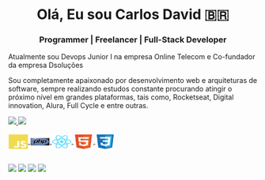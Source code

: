 <h1 align="center">Olá, Eu sou Carlos David 🇧🇷</h1>
<h3 align="center">Programmer | Freelancer | Full-Stack Developer </h3>


Atualmente sou Devops Junior I na empresa Online Telecom e Co-fundador da empresa Dsoluções 

Sou completamente apaixonado por desenvolvimento web e arquiteturas de software, sempre realizando estudos constante procurando atingir o próximo nível em grandes plataformas, tais como, Rocketseat, Digital innovation, Alura, Full Cycle e entre outras.


<div>
  <a href="https://github.com/carlosdavid0">
  <img height="180em" src="https://github-readme-stats.vercel.app/api?username=carlosdavid0&show_icons=true&theme=dark&include_all_commits=true&count_private=true"/>
  <img height="180em" src="https://github-readme-stats.vercel.app/api/top-langs/?username=carlosdavid0&layout=compact&langs_count=7&theme=dark"/>
</div>

 <div style="display: inline_block"><br>
  <img align="center" alt="David-Js" height="30" width="40" src="https://raw.githubusercontent.com/devicons/devicon/master/icons/javascript/javascript-plain.svg">
   <img align="center" alt="David-PHP" height="30" width="40" src="https://raw.githubusercontent.com/devicons/devicon/master/icons/php/php-original.svg">
  <img align="center" alt="David-React" height="30" width="40" src="https://raw.githubusercontent.com/devicons/devicon/master/icons/react/react-original.svg">
  <img align="center" alt="David-HTML" height="30" width="40" src="https://raw.githubusercontent.com/devicons/devicon/master/icons/html5/html5-original.svg">
  <img align="center" alt="David-CSS" height="30" width="40" src="https://raw.githubusercontent.com/devicons/devicon/master/icons/css3/css3-original.svg">
</div>
 
 ## 

<div> 
  
  <a href="https://instagram.com/carlosdavid.dev" target="_blank"><img src="https://img.shields.io/badge/-Instagram-%23E4405F?style=for-the-badge&logo=instagram&logoColor=white" target="_blank"></a>
 	<a href="https://www.twitch.tv/carlosdavi0" target="_blank"><img src="https://img.shields.io/badge/Twitch-9146FF?style=for-the-badge&logo=twitch&logoColor=white" target="_blank"></a>
  <a href = "mailto:romao.carlosdavi@gmail.com"><img src="https://img.shields.io/badge/-Gmail-%23333?style=for-the-badge&logo=gmail&logoColor=white" target="_blank"></a>
  <a href="https://www.linkedin.com/in/carlosdavid0" target="_blank"><img src="https://img.shields.io/badge/-LinkedIn-%230077B5?style=for-the-badge&logo=linkedin&logoColor=white" target="_blank"></a> 

</div>


<!--
**carlosdavid0/carlosdavid0** is a ✨ _special_ ✨ repository because its `README.md` (this file) appears on your GitHub profile.

Here are some ideas to get you started:

- 🔭 I’m currently working on ...
- 🌱 I’m currently learning ...
- 👯 I’m looking to collaborate on ...
- 🤔 I’m looking for help with ...
- 💬 Ask me about ...
- 📫 How to reach me: ...
- 😄 Pronouns: ...
- ⚡ Fun fact: ...
-->
